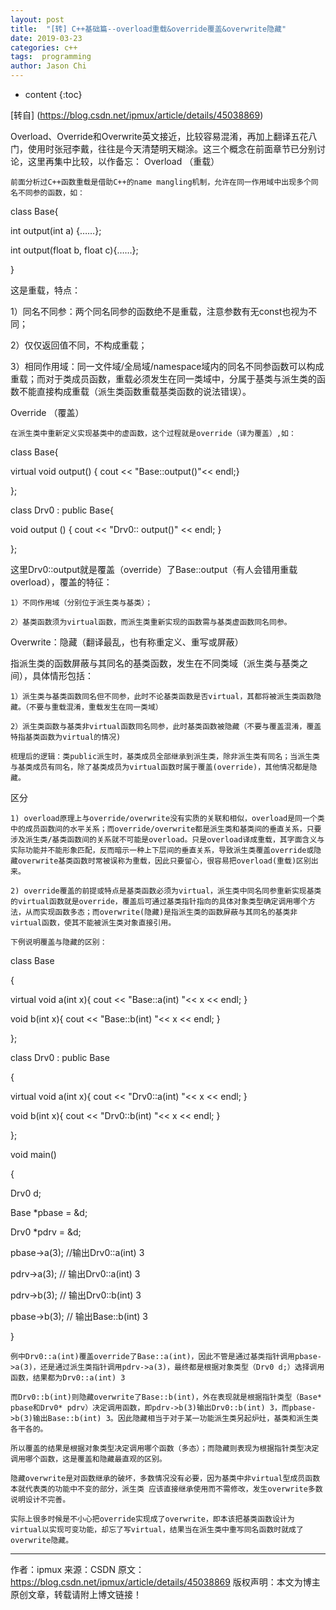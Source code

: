 ```yaml
---
layout: post
title:  "[转] C++基础篇--overload重载&override覆盖&overwrite隐藏"
date: 2019-03-23
categories: c++
tags:  programming
author: Jason Chi
---
```

* content
{:toc}




[转自] (https://blog.csdn.net/ipmux/article/details/45038869)

Overload、Override和Overwrite英文接近，比较容易混淆，再加上翻译五花八门，使用时张冠李戴，往往是今天清楚明天糊涂。这三个概念在前面章节已分别讨论，这里再集中比较，以作备忘：
Overload （重载）

    前面分析过C++函数重载是借助C++的name mangling机制，允许在同一作用域中出现多个同名不同参的函数，如：

class Base{

  int output(int a) {……};

  int output(float b, float c){……};

}

  这是重载，特点：

  1）同名不同参：两个同名同参的函数绝不是重载，注意参数有无const也视为不同；

  2）仅仅返回值不同，不构成重载；

  3）相同作用域：同一文件域/全局域/namespace域内的同名不同参函数可以构成重载；而对于类成员函数，重载必须发生在同一类域中，分属于基类与派生类的函数不能直接构成重载（派生类函数重载基类函数的说法错误）。

Override （覆盖）

    在派生类中重新定义实现基类中的虚函数，这个过程就是override（译为覆盖）,如：

class Base{

  virtual void output() { cout << "Base::output()"<< endl;}

};

class Drv0 : public Base{

  void output () { cout << "Drv0:: output()" << endl; }

};

  这里Drv0::output就是覆盖（override）了Base::output（有人会错用重载overload），覆盖的特征：

    1）不同作用域（分别位于派生类与基类）；

    2）基类函数须为virtual函数，而派生类重新实现的函数需与基类虚函数同名同参。

Overwrite：隐藏（翻译最乱，也有称重定义、重写或屏蔽）

  指派生类的函数屏蔽与其同名的基类函数，发生在不同类域（派生类与基类之间），具体情形包括：

    1）派生类与基类函数同名但不同参，此时不论基类函数是否virtual，其都将被派生类函数隐藏。（不要与重载混淆，重载发生在同一类域）

    2）派生类函数与基类非virtual函数同名同参，此时基类函数被隐藏（不要与覆盖混淆，覆盖特指基类函数为virtual的情况)

    梳理后的逻辑：类public派生时，基类成员全部继承到派生类，除非派生类有同名；当派生类与基类成员有同名，除了基类成员为virtual函数时属于覆盖(override)，其他情况都是隐藏。

区分

    1) overload原理上与override/overwrite没有实质的关联和相似，overload是同一个类中的成员函数间的水平关系；而override/overwrite都是派生类和基类间的垂直关系，只要涉及派生类/基类函数间的关系就不可能是overload。只是overload译成重载，其字面含义与实际功能并不能形象匹配，反而暗示一种上下层间的垂直关系，导致派生类覆盖override或隐藏overwrite基类函数时常被误称为重载，因此只要留心，很容易把overload(重载)区别出来。

    2) override覆盖的前提或特点是基类函数必须为virtual，派生类中同名同参重新实现基类的virtual函数就是override，覆盖后可通过基类指针指向的具体对象类型确定调用哪个方法，从而实现函数多态；而overwrite(隐藏)是指派生类的函数屏蔽与其同名的基类非virtual函数，使其不能被派生类对象直接引用。

    下例说明覆盖与隐藏的区别：

class Base

{

  virtual void a(int x){  cout << "Base::a(int) "<< x << endl;  }

  void b(int x){  cout << "Base::b(int) "<< x << endl;  }

};

class Drv0 : public Base

{

  virtual void a(int x){  cout << "Drv0::a(int) "<< x << endl;  }

  void b(int x){  cout << "Drv0::b(int) "<< x << endl;  }  

};

void main()

{

  Drv0 d;

  Base *pbase = &d;

  Drv0 *pdrv = &d;



  pbase->a(3);  //输出Drv0::a(int) 3

  pdrv->a(3);  // 输出Drv0::a(int) 3



  pdrv->b(3); //  输出Drv0::b(int) 3

  pbase->b(3); // 输出Base::b(int) 3

}

    例中Drv0::a(int)覆盖override了Base::a(int)，因此不管是通过基类指针调用pbase->a(3)，还是通过派生类指针调用pdrv->a(3)，最终都是根据对象类型（Drv0 d;）选择调用函数，结果都为Drv0::a(int) 3

    而Drv0::b(int)则隐藏overwrite了Base::b(int)，外在表现就是根据指针类型（Base* pbase和Drv0* pdrv）决定调用函数，即pdrv->b(3)输出Drv0::b(int) 3，而pbase->b(3)输出Base::b(int) 3。因此隐藏相当于对于某一功能派生类另起炉灶，基类和派生类各干各的。

    所以覆盖的结果是根据对象类型决定调用哪个函数（多态）；而隐藏则表现为根据指针类型决定调用哪个函数，这是覆盖和隐藏最直观的区别。

    隐藏overwrite是对函数继承的破坏，多数情况没有必要，因为基类中非virtual型成员函数本就代表类的功能中不变的部分，派生类 应该直接继承使用而不需修改，发生overwrite多数说明设计不完善。

    实际上很多时候是不小心把override实现成了overwrite，即本该把基类函数设计为virtual以实现可变功能，却忘了写virtual，结果当在派生类中重写同名函数时就成了overwrite隐藏。
---------------------
作者：ipmux
来源：CSDN
原文：https://blog.csdn.net/ipmux/article/details/45038869
版权声明：本文为博主原创文章，转载请附上博文链接！
